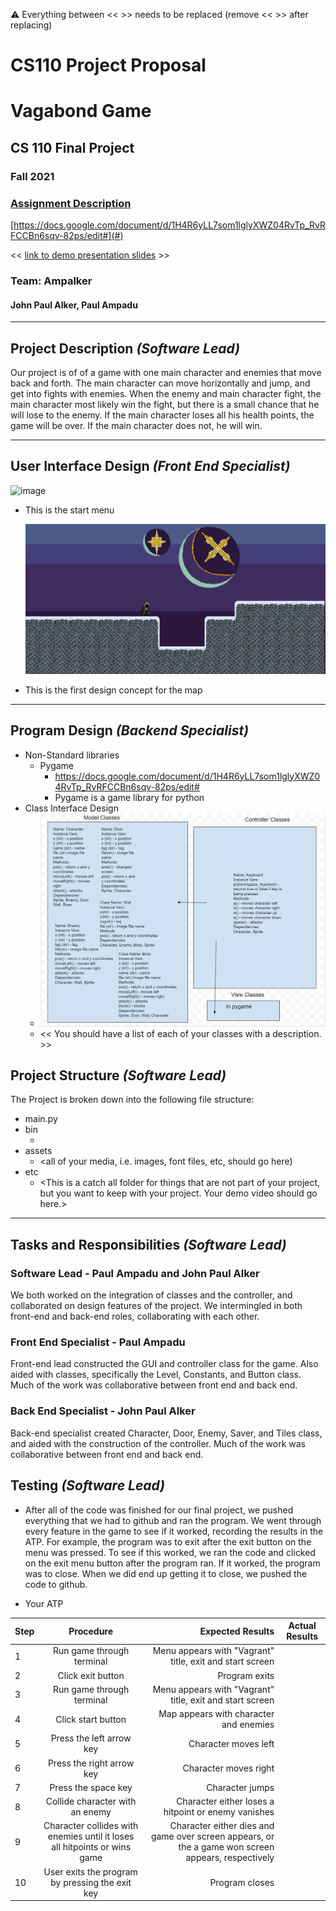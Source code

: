 :warning: Everything between << >> needs to be replaced (remove << >> after replacing)
# CS110 Project Proposal
# Vagabond Game
## CS 110 Final Project
### Fall 2021
### [Assignment Description](https://docs.google.com/document/d/1H4R6yLL7som1lglyXWZ04RvTp_RvRFCCBn6sqv-82ps/edit#)

[https://docs.google.com/document/d/1H4R6yLL7som1lglyXWZ04RvTp_RvRFCCBn6sqv-82ps/edit#](#)

<< [link to demo presentation slides](#) >>

### Team: Ampalker
#### John Paul Alker, Paul Ampadu

***

## Project Description *(Software Lead)*
Our project is of of a game with one main character and enemies that move back and forth. The main character can move horizontally and jump, and get into fights with enemies. When the enemy and main character fight, the main character most likely win the fight, but there is a small chance that he will lose to the enemy. If the main character loses all his health points, the game will be over. If the main character does not, he will win. 

***    

## User Interface Design *(Front End Specialist)*

![image](https://user-images.githubusercontent.com/89813338/140586605-9adc09ef-7bd7-4390-bd09-4385bbdeb792.png)

* This is the start menu
   
   
   ![image](assets/vagrant-level-demo.png)

* This is the first design concept for the map

***        

## Program Design *(Backend Specialist)*
* Non-Standard libraries
    * Pygame 
        * https://docs.google.com/document/d/1H4R6yLL7som1lglyXWZ04RvTp_RvRFCCBn6sqv-82ps/edit#
        * Pygame is a game library for python
* Class Interface Design
    * ![class diagram](assets/milestone3.png)
    * << You should have a list of each of your classes with a description. >>

## Project Structure *(Software Lead)*

The Project is broken down into the following file structure:
* main.py
* bin
    * <all of your python files should go here>
* assets
    * <all of your media, i.e. images, font files, etc, should go here)
* etc
    * <This is a catch all folder for things that are not part of your project, but you want to keep with your project. Your demo video should go here.>

***

## Tasks and Responsibilities *(Software Lead)*

### Software Lead - Paul Ampadu and John Paul Alker

We both worked on the integration of classes and the controller, and collaborated on design features of the project. We intermingled in both front-end and back-end roles, collaborating with each other.

### Front End Specialist - Paul Ampadu

Front-end lead constructed the GUI and controller class for the game. Also aided with classes, specifically the Level, Constants, and Button class. Much of the work was collaborative between front end and back end. 

### Back End Specialist - John Paul Alker

Back-end specialist created Character, Door, Enemy, Saver, and Tiles class, and aided with the construction of the controller. Much of the work was collaborative between front end and back end. 

## Testing *(Software Lead)*
* After all of the code was finished for our final project, we pushed everything that we had to github and ran the program. We went through every feature in the game to see if it worked, recording the results in the ATP. For example, the program was to exit after the exit button on the menu was pressed. To see if this worked, we ran the code and clicked on the exit menu button after the program ran. If it worked, the program was to close. When we did end up getting it to close, we pushed the code to github. 

* Your ATP

| Step                  | Procedure     | Expected Results  | Actual Results |
| ----------------------|:-------------:| -----------------:| -------------- |
|  1  | Run game through terminal  | Menu appears with "Vagrant" title, exit and start screen  |          |
|  2  | Click exit button  | Program exits |                 |
|  3  | Run game through terminal  | Menu appears with "Vagrant" title, exit and start screen  |          |
|  4  | Click start button  | Map appears with character and enemies|                 |
|  5  | Press the left arrow key  | Character moves left |                 |
|  6  | Press the right arrow key  | Character moves right |                 |
|  7  | Press the space key  | Character jumps |                 |
|  8  | Collide character with an enemy | Character either loses a hitpoint or enemy vanishes |                 |
|  9  | Character collides with enemies until it loses all hitpoints or wins game | Character either dies and game over screen appears, or the a game won screen appears, respectively |                 |
|  10  | User exits the program by pressing the exit key | Program closes |                 |

